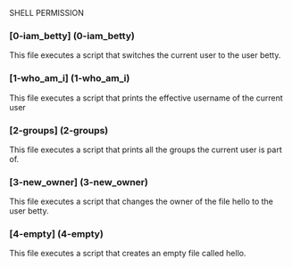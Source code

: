 SHELL PERMISSION

### [0-iam_betty] (0-iam_betty)
This file executes a script that switches the current user to the user betty.

### [1-who_am_i] (1-who_am_i)
This file executes a script that prints the effective username of the current user

### [2-groups] (2-groups)
This file executes  a script that prints all the groups the current user is part of.

### [3-new_owner] (3-new_owner)
This file executes a script that changes the owner of the file hello to the user betty.

### [4-empty] (4-empty)
This file executes a script that creates an empty file called hello.
